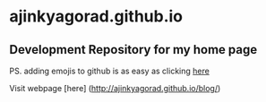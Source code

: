 # ajinkyagorad.github.io
## Development Repository for my home page



PS. adding emojis to github is as easy as clicking [here](http://www.emoji-cheat-sheet.com/)

 Visit webpage [here] (http://ajinkyagorad.github.io/blog/)
